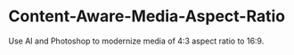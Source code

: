 # Content-Aware-Media-Aspect-Ratio
Use AI and Photoshop to modernize media of 4:3 aspect ratio to 16:9.
